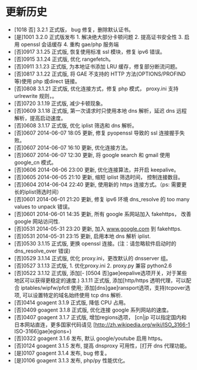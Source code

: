 # 更新历史

- [1018 否] 3.2.1 正式版， bug 修复，删除默认证书。
- [是]1001 3.2.0 正式版发布 1. 解决绝大部分卡顿问题 2. 提高证书安全性 3. 启用 openssl 会话缓存 4. 重构 gae/php 服务端
- [否]0917 3.1.25 正式版, 恢复使用标准 ssl 模块，修复 ipv6 错误。
- [否]0915 3.1.24 正式版, 优化 rangefetch。
- [否]0911 3.1.23 正式版, 为本地证书添加 LRU 缓存，修复部分断流问题。
- [否]0817 3.1.22 正式版, 将 GAE 不支持的 HTTP 方法(OPTIONS/PROFIND等)使用 php 或direct 链接。
- [否]0808 3.1.21 正式版, 优化连接方式，修复 php 模式， proxy.ini 支持 urlrewrite 规则，。
- [否]0720 3.1.19 正式版, 减少卡顿现象。
- [否]0609 3.1.18 正式版, 第一次请求时只使用本地 dns 解析，延迟 dns 远程解析，提高启动速度。
- [否]0608 3.1.17 正式版, 优化 iplist 筛选和 dns 解析。
- [否]0607 2014-06-07 18:05 更新, 修复 pyopenssl 导致的 ssl 连接握手失败。
- [否]0607 2014-06-07 16:10 更新, 优化连接方法。
- [否]0607 2014-06-07 12:30 更新, 将 google search 和 gmail 使用 google_cn 模式。
- [否]0606 2014-06-06 23:00 更新, 优化连接算法，并开启 keepalive。
- [否]0605 2014-06-05 21:10 更新, 缩短 iplist 筛选时间， 控制连接数目。
- [否]0604 2014-06-04 22:40 更新, 使用新的 https 连接方式。（ps: 需要更长的iplist筛选时间）
- [否]0601 2014-06-01 21:20 更新, 修复 ipv6 环境 dns_resolve 的 too many values to unpack 错误。
- [否]0601 2014-06-01 14:35 更新, 所有 google 系网站加入 fakehttps， 改善 google 网站访问性.
- [否]0531 2014-05-31 23:20 更新, 加入 www.google.com 到 fakehttps.
- [否]0531 2014-05-31 23:15 更新, 启用本地 dns 解析 iplist.
- [否]0530 3.1.15 正式版, 更换 openssl 连接。(注：请忽略软件启动时的 dns_resolve_over 错误)
- [否]0529 3.1.14 正式版, 优化 proxy.ini，更改默认的 dnsserver 组。
- [否]0527 3.1.13 正式版, 1. 优化proxy.ini 2. proxy.py 兼容 python2.6
- [否]0522 3.1.12 正式版, 添加[- [0504 否]gae]eepalive选项开关，对于某些地区可以获得更稳定的速度.) 3.1.11 正式版, 添加[http/https 透明代理，可以配合 iptables/wipfw/pfctl 使用; 添加[dns]gae]ransport选项，支持)tcpover选项, 可以设置特定的域名始终使用 tcp dns 解析.
- [否]0414 goagent 3.1.9 正式版, 降低 CPU 占用。
- [否]0409 goagent 3.1.8 正式版, 优化连接 google 系列网站的速度。
- [否]0407 goagent 3.1.7 正式版, 增加regions选项， [cn|jp 可以指定国内和日本网站直连，更多国家代码请见 [http://zh.wikipedia.org/wiki/ISO_3166-1 ISO-3166]gae]egions=)
- [否]0322 goagent 3.1.6 发布, 默认 google/youtube 启用 https。
- [否]0124 goagent 3.1.5 发布, 提高 dnsproxy 可用性，[打开 dns 代理功能。
- [是]0107 goagent 3.1.4 发布, bug 修复。
- [是]0106 goagent 3.1.3 发布, php/py 性能优化。
